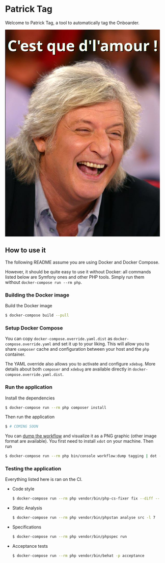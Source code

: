# Patrick Tag

Welcome to Patrick Tag, a tool to automatically tag the Onboarder.

![Patoche](patoche.jpg)

## How to use it

The following README assume you are using Docker and Docker Compose.

However, it should be quite easy to use it without Docker: all commands listed below are Symfony ones and other PHP tools. Simply run them without `docker-compose run --rm php`.

### Building the Docker image

Build the Docker image
```bash
$ docker-compose build --pull
```

### Setup Docker Compose

You can copy `docker-compose.override.yaml.dist` as `docker-compose.override.yaml` and set it up to your liking.
This will allow you to share `composer` cache and configuration between your host and the `php` container.

The YAML override also allows you to activate and configure `xdebug`.
More details about both `composer` and `xdebug` are available directly in `docker-compose.override.yaml.dist`.

### Run the application

Install the dependencies
```bash
$ docker-compose run --rm php composer install
```

Then run the application
```bash
$ # COMING SOON
```

You can [dump the workflow](https://symfony.com/doc/current/workflow/dumping-workflows.html) and visualize it as a PNG graphic (other image format are available).
You first need to install `xdot` on your machine. Then run
```bash
$ docker-compose run --rm php bin/console workflow:dump tagging | dot -Tpng -o tagging_workflow.png && xdg-open tagging_workflow.png
```

### Testing the application

Everything listed here is ran on the CI.

- Code style
  ```bash
  $ docker-compose run --rm php vendor/bin/php-cs-fixer fix --diff --dry-run --config=.php_cs.php
  ```

- Static Analysis
  ```bash
  $ docker-compose run --rm php vendor/bin/phpstan analyse src -l 7
  ```

- Specifications
  ```bash
  $ docker-compose run --rm php vendor/bin/phpspec run
  ```

- Acceptance tests
  ```bash
  $ docker-compose run --rm php vendor/bin/behat -p acceptance
  ```
